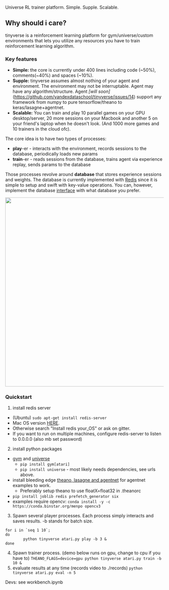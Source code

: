 
Universe RL trainer platform. Simple. Supple. Scalable.

## Why should i care?

tinyverse is a reinforcement learning platform for gym/universe/custom environments that lets you utilize any resources you have to train reinforcement learning algorithm.

### Key features
* __Simple:__ the core is currently under 400 lines including code (~50%), comments(~40%) and spaces (~10%).
* __Supple:__ tinyverse assumes almost nothing of your agent and environment. The environment may not be interruptable. Agent may have any algorithm/structure. Agent _[will soon]_(https://github.com/yandexdataschool/tinyverse/issues/14) support any framework from numpy to pure tensorflow/theano to keras/lasagne+agentnet.
* __Scalable:__ You can train and play 10 parallel games on your GPU desktop/server, 20 more sessions on your Macbook and another 5 on your friend's laptop when he doesn't look. (And 1000 more games and 10 trainers in the cloud ofc).

The core idea is to have two types of processes:
* __play__-er - interacts with the environment, records sessions to the database, periodically loads new params
* __train__-er - reads sessions from the database, trains agent via experience replay, sends params to the database

Those processes revolve around __database__ that stores experience sessions and weights. The database is currently implemented with [Redis](http://redis.io/) since it is simple to setup and swift with key-value operations. You can, however, implement the database [interface](https://github.com/yandexdataschool/tinyverse/blob/master/tinyverse/database.py#L76) with what database you prefer.

<img src="https://s29.postimg.org/wjrmukxfr/tinyverse_scheme.png" width="600">

### Quickstart

1. install redis server
  * (Ubuntu) ```sudo apt-get install redis-server ```
  * Mac OS version [HERE](http://jasdeep.ca/2012/05/installing-redis-on-mac-os-x/). 
  * Otherwise search "Install redis your_OS" or ask on gitter.
  * If you want to run on multiple machines, configure redis-server to listen to 0.0.0.0 (also mb set password)
  
2. install python packages
  * [gym](https://github.com/openai/gym#installing-everything) and [universe](https://github.com/openai/universe)
    * ```pip install gym[atari]```
    * ```pip install universe``` - most likely needs dependencies, see urls above.
  * install bleeding edge [theano, lasagne and agentnet](http://agentnet.readthedocs.io/en/master/user/install.html) for agentnet examples to work. 
    * Preferably setup theano to use floatX=float32 in .theanorc
  * ```pip install joblib redis prefetch_generator six```
  * examples require opencv: ```conda install -y -c https://conda.binstar.org/menpo opencv3```
  
 
3. Spawn several player processes. Each process simply interacts and saves results. -b stands for batch size.
 ```
 for i in `seq 1 10`; 
 do
         python tinyverse atari.py play -b 3 &
 done
 ```
4. Spawn trainer process. (demo below runs on gpu, change to cpu if you have to)
 ```THEANO_FLAGS=device=gpu python tinyverse atari.py train -b 10 &```
5. evaluate results at any time (records video to ./records)
 ```python tinyverse atari.py eval -n 5```

Devs: see workbench.ipynb
